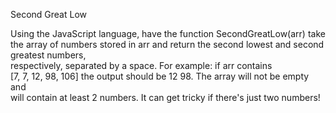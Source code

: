 Second Great Low

Using the JavaScript language, have the function SecondGreatLow(arr) take the array
of numbers stored in arr and return the second lowest and second greatest numbers,  
respectively, separated by a space. For example: if arr contains  
[7, 7, 12, 98, 106] the output should be 12 98. The array will not be empty and  
will contain at least 2 numbers. It can get tricky if there's just two numbers!
